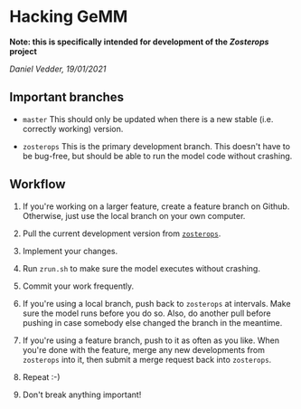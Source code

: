 # Hacking GeMM

**Note: this is specifically intended for development of the *Zosterops* project**

*Daniel Vedder, 19/01/2021*

## Important branches

- `master` This should only be updated when there is a new stable (i.e. correctly working) version.

- `zosterops` This is the primary development branch. This doesn't have to be bug-free, but should
  be able to run the model code without crashing.
  
  
## Workflow

1. If you're working on a larger feature, create a feature branch on Github. Otherwise, just use
   the local branch on your own computer.

2. Pull the current development version from [`zosterops`](https://github.com/lleiding/gemm/tree/zosterops).

3. Implement your changes.

4. Run `zrun.sh` to make sure the model executes without crashing.

5. Commit your work frequently.

6. If you're using a local branch, push back to `zosterops` at intervals. Make sure the model runs
   before you do so. Also, do another pull before pushing in case somebody else changed the branch
   in the meantime.
   
7. If you're using a feature branch, push to it as often as you like. When you're done with the
   feature, merge any new developments from `zosterops` into it, then submit a merge request
   back into `zosterops`.
   
8. Repeat :-)

9. Don't break anything important!

